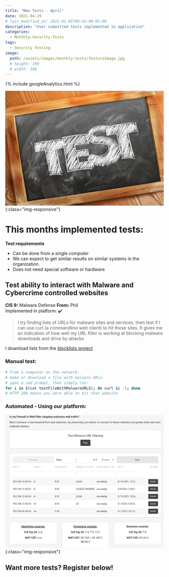 ```yaml
---
title: "New Tests - April"
date: 2021-04-29
# last_modified_at: 2021-01-05T09:42:00-05:00
description: "User submitted tests implemented in application"
categories:
  - Monthly-Security-Tests
tags:
  - Security Testing
image:
  path: /assets/images/monthly-tests/featureImage.jpg
  # height: 100
  # width: 100
---
```

<!-- Google analytics -->
{% include googleAnalytics.html %}
<!-- leadfeeder analytics -->
<!-- {% include leadfeederAnalytics.html %} -->

![feature image](/assets/images/monthly-tests/featureImage.jpg){:class="img-responsive"}

# This months implemented tests:

**Test requirements**
* Can be done from a single computer
* We can expect to get similar results on similar systems in the organization.
* Does not need special software or hardware

## Test ability to interact with Malware and Cybercrime controlled websites
**CIS 9:** Malware Defense
**From:** Phil  
Implemented in platform: :heavy_check_mark:  
>I try finding lists of URLs for malware sites and services, then test if I can use curl (a commandline web client) to hit those sites. It gives me an indication of how well my URL filter is working at blocking malware downloads and drive by attacks.  

I download lists from the [blocklists project](https://blocklistproject.github.io/Lists/)
### Manual test:
```bash
# From a computer on the network:
# make or download a file with malware URLs.
# open a cmd prompt, then simply run:
for i in $(cat textFileWithMalwareURLS); do curl $i -I; done
# HTTP 200 means you were able to hit that website
```
### Automated - Using our platform:
![app image](/assets/images/monthly-tests/malicious-website.png){:class="img-responsive"}


## Want more tests? Register below!  

<script charset="utf-8" type="text/javascript" src="//js.hsforms.net/forms/shell.js"></script>
<script>
  hbspt.forms.create({
	portalId: "8898112",
	formId: "2b1cfdb3-6618-4dd8-86e4-4786274c0d38"
});
</script>



[create account]: #want-more-tests-register-below